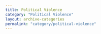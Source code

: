 ```yaml
---
title: Political Violence
category: "Political Violence"
layout: archive-categories
permalink: "category/political-violence"
---
```

